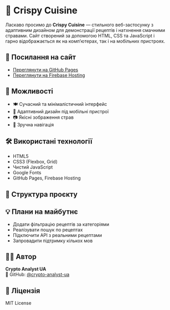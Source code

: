 # 🥗 Crispy Cuisine

Ласкаво просимо до **Crispy Cuisine** — стильного веб-застосунку з адаптивним дизайном для демонстрації рецептів і натхнення смачними стравами. Сайт створений за допомогою HTML, CSS та JavaScript і гарно відображається як на комп’ютерах, так і на мобільних пристроях.

## 🔗 Посилання на сайт

- [Переглянути на GitHub Pages](https://crypto-analyst-ua.github.io/Crispy-cuisine/)
- [Переглянути на Firebase Hosting](https://crispy-cuisine-7334c.web.app/)

## 🚀 Можливості

- 🍽️ Сучасний та мінімалістичний інтерфейс  
- 📱 Адаптивний дизайн під мобільні пристрої  
- 📷 Якісні зображення страв  
- 🧭 Зручна навігація

## 🛠️ Використані технології

- HTML5  
- CSS3 (Flexbox, Grid)  
- Чистий JavaScript  
- Google Fonts  
- GitHub Pages, Firebase Hosting

## 📂 Структура проєкту
## 💡 Плани на майбутнє

- Додати фільтрацію рецептів за категоріями  
- Реалізувати пошук по рецептах  
- Підключити API з реальними рецептами  
- Запровадити підтримку кількох мов

## 🧑‍💻 Автор

**Crypto Analyst UA**  
🔗 GitHub: [@crypto-analyst-ua](https://github.com/crypto-analyst-ua)

## 📄 Ліцензія

MIT License
